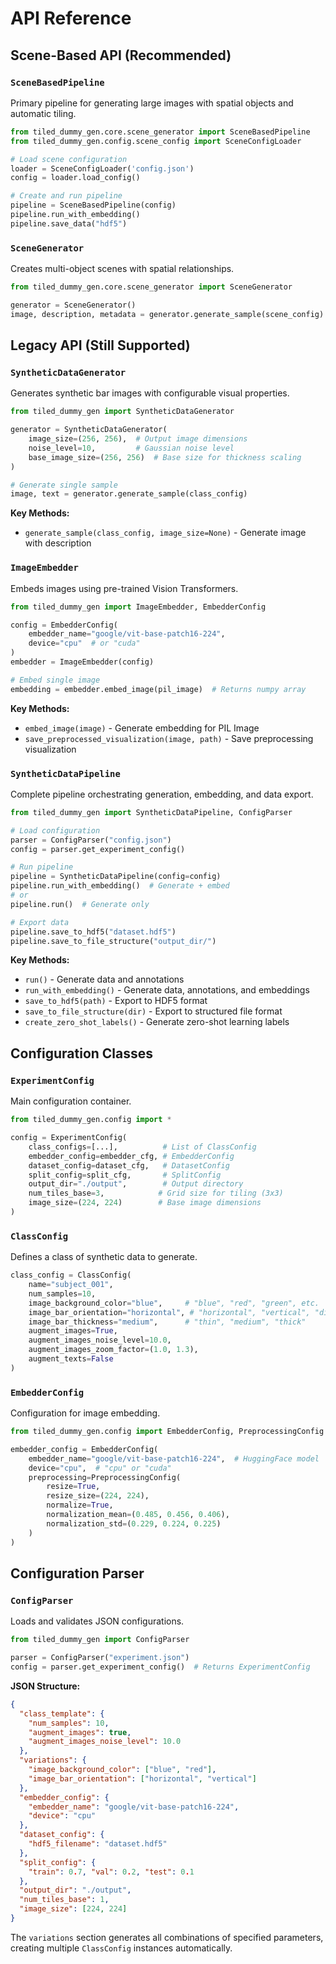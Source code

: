 # API Reference

## Scene-Based API (Recommended)

### `SceneBasedPipeline`

Primary pipeline for generating large images with spatial objects and automatic tiling.

```python
from tiled_dummy_gen.core.scene_generator import SceneBasedPipeline
from tiled_dummy_gen.config.scene_config import SceneConfigLoader

# Load scene configuration
loader = SceneConfigLoader('config.json')
config = loader.load_config()

# Create and run pipeline
pipeline = SceneBasedPipeline(config)
pipeline.run_with_embedding()
pipeline.save_data("hdf5")
```

### `SceneGenerator`

Creates multi-object scenes with spatial relationships.

```python
from tiled_dummy_gen.core.scene_generator import SceneGenerator

generator = SceneGenerator()
image, description, metadata = generator.generate_sample(scene_config)
```

## Legacy API (Still Supported)

### `SyntheticDataGenerator`

Generates synthetic bar images with configurable visual properties.

```python
from tiled_dummy_gen import SyntheticDataGenerator

generator = SyntheticDataGenerator(
    image_size=(256, 256),  # Output image dimensions
    noise_level=10,         # Gaussian noise level
    base_image_size=(256, 256)  # Base size for thickness scaling
)

# Generate single sample
image, text = generator.generate_sample(class_config)
```

**Key Methods:**
- `generate_sample(class_config, image_size=None)` - Generate image with description

### `ImageEmbedder`

Embeds images using pre-trained Vision Transformers.

```python
from tiled_dummy_gen import ImageEmbedder, EmbedderConfig

config = EmbedderConfig(
    embedder_name="google/vit-base-patch16-224",
    device="cpu"  # or "cuda"
)
embedder = ImageEmbedder(config)

# Embed single image
embedding = embedder.embed_image(pil_image)  # Returns numpy array
```

**Key Methods:**
- `embed_image(image)` - Generate embedding for PIL Image
- `save_preprocessed_visualization(image, path)` - Save preprocessing visualization

### `SyntheticDataPipeline`

Complete pipeline orchestrating generation, embedding, and data export.

```python
from tiled_dummy_gen import SyntheticDataPipeline, ConfigParser

# Load configuration
parser = ConfigParser("config.json")
config = parser.get_experiment_config()

# Run pipeline
pipeline = SyntheticDataPipeline(config=config)
pipeline.run_with_embedding()  # Generate + embed
# or
pipeline.run()  # Generate only

# Export data
pipeline.save_to_hdf5("dataset.hdf5")
pipeline.save_to_file_structure("output_dir/")
```

**Key Methods:**
- `run()` - Generate data and annotations
- `run_with_embedding()` - Generate data, annotations, and embeddings
- `save_to_hdf5(path)` - Export to HDF5 format
- `save_to_file_structure(dir)` - Export to structured file format
- `create_zero_shot_labels()` - Generate zero-shot learning labels

## Configuration Classes

### `ExperimentConfig`

Main configuration container.

```python
from tiled_dummy_gen.config import *

config = ExperimentConfig(
    class_configs=[...],          # List of ClassConfig
    embedder_config=embedder_cfg, # EmbedderConfig
    dataset_config=dataset_cfg,   # DatasetConfig  
    split_config=split_cfg,       # SplitConfig
    output_dir="./output",        # Output directory
    num_tiles_base=3,            # Grid size for tiling (3x3)
    image_size=(224, 224)        # Base image dimensions
)
```

### `ClassConfig`

Defines a class of synthetic data to generate.

```python
class_config = ClassConfig(
    name="subject_001",
    num_samples=10,
    image_background_color="blue",     # "blue", "red", "green", etc.
    image_bar_orientation="horizontal", # "horizontal", "vertical", "diagonal"  
    image_bar_thickness="medium",      # "thin", "medium", "thick"
    augment_images=True,
    augment_images_noise_level=10.0,
    augment_images_zoom_factor=(1.0, 1.3),
    augment_texts=False
)
```

### `EmbedderConfig`

Configuration for image embedding.

```python
from tiled_dummy_gen.config import EmbedderConfig, PreprocessingConfig

embedder_config = EmbedderConfig(
    embedder_name="google/vit-base-patch16-224",  # HuggingFace model
    device="cpu",  # "cpu" or "cuda"
    preprocessing=PreprocessingConfig(
        resize=True,
        resize_size=(224, 224),
        normalize=True,
        normalization_mean=(0.485, 0.456, 0.406),
        normalization_std=(0.229, 0.224, 0.225)
    )
)
```

## Configuration Parser

### `ConfigParser`

Loads and validates JSON configurations.

```python
from tiled_dummy_gen import ConfigParser

parser = ConfigParser("experiment.json")
config = parser.get_experiment_config()  # Returns ExperimentConfig
```

**JSON Structure:**
```json
{
  "class_template": {
    "num_samples": 10,
    "augment_images": true,
    "augment_images_noise_level": 10.0
  },
  "variations": {
    "image_background_color": ["blue", "red"],
    "image_bar_orientation": ["horizontal", "vertical"]
  },
  "embedder_config": {
    "embedder_name": "google/vit-base-patch16-224",
    "device": "cpu"
  },
  "dataset_config": {
    "hdf5_filename": "dataset.hdf5"
  },
  "split_config": {
    "train": 0.7, "val": 0.2, "test": 0.1
  },
  "output_dir": "./output",
  "num_tiles_base": 1,
  "image_size": [224, 224]
}
```

The `variations` section generates all combinations of specified parameters, creating multiple `ClassConfig` instances automatically.